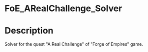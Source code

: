 # FoE_ARealChallenge_Solver

# Description
Solver for the quest "A Real Challenge" of "Forge of Empires" game.
